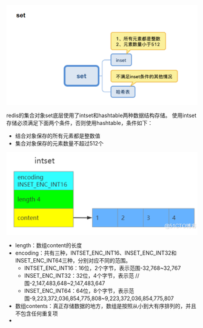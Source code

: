 
![img_2.png](Redis图/redis之set底层数据结构.png)

redis的集合对象set底层使用了intset和hashtable两种数据结构存储。
使用intset存储必须满足下面两个条件，否则使用hashtable，条件如下：

* 结合对象保存的所有元素都是整数值
* 集合对象保存的元素数量不超过512个

![img.png](Redis图/intset结构体.png)

* length：数组content的长度
* encoding：共有三种，INTSET_ENC_INT16、INSET_ENC_INT32和INSET_ENC_INT64三种，分别对应不同的范围。
  * INTSET_ENC_INT16：16位，2个字节，表示范围-32,768~32,767
  * INSET_ENC_INT32：32位，4个字节，表示范 //围-2,147,483,648~2,147,483,647
  * INSET_ENC_INT64：64位，8个字节，表示范围-9,223,372,036,854,775,808~9,223,372,036,854,775,807 
* 数组contents：真正存储数据的地方，数组是按照从小到大有序排列的，并且不包含任何重复项
* 
